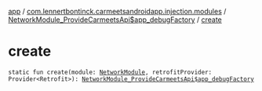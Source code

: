 [app](../../index.md) / [com.lennertbontinck.carmeetsandroidapp.injection.modules](../index.md) / [NetworkModule_ProvideCarmeetsApi$app_debugFactory](index.md) / [create](./create.md)

# create

`static fun create(module: `[`NetworkModule`](../-network-module/index.md)`, retrofitProvider: Provider<Retrofit>): `[`NetworkModule_ProvideCarmeetsApi$app_debugFactory`](index.md)